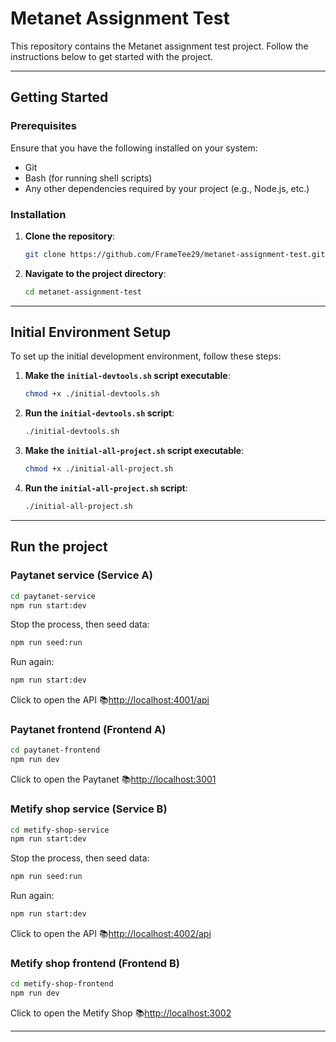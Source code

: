 # Metanet Assignment Test

This repository contains the Metanet assignment test project. Follow the instructions below to get started with the project.

---
## Getting Started

### Prerequisites

Ensure that you have the following installed on your system:

- Git
- Bash (for running shell scripts)
- Any other dependencies required by your project (e.g., Node.js, etc.)

### Installation

1. **Clone the repository**:

   ```bash
   git clone https://github.com/FrameTee29/metanet-assignment-test.git
   ```

2. **Navigate to the project directory**:

   ```bash
   cd metanet-assignment-test
   ```

---

## Initial Environment Setup

To set up the initial development environment, follow these steps:

1. **Make the `initial-devtools.sh` script executable**:

   ```bash
   chmod +x ./initial-devtools.sh
   ```

2. **Run the `initial-devtools.sh` script**:

   ```bash
   ./initial-devtools.sh
   ```

3. **Make the `initial-all-project.sh` script executable**:

   ```bash
   chmod +x ./initial-all-project.sh
   ```

4. **Run the `initial-all-project.sh` script**:

   ```bash
   ./initial-all-project.sh
   ```

---
## Run the project

### Paytanet service (Service A)

```bash
cd paytanet-service
npm run start:dev
```

Stop the process, then seed data:

```bash
npm run seed:run
```
Run again:
```bash
npm run start:dev
```

Click to open the API  📚[http://localhost:4001/api](http://localhost:4001/api)

### Paytanet frontend (Frontend A)
```bash
cd paytanet-frontend
npm run dev
```
Click to open the Paytanet 📚[http://localhost:3001](http://localhost:3001)

### Metify shop service (Service B)
```bash
cd metify-shop-service
npm run start:dev
```

Stop the process, then seed data:

```bash
npm run seed:run
```

Run again:
```bash
npm run start:dev
```
Click to open the API 📚[http://localhost:4002/api](http://localhost:4002/api)

### Metify shop frontend (Frontend B)
```bash
cd metify-shop-frontend
npm run dev
```
Click to open the Metify Shop 📚[http://localhost:3002](http://localhost:3002)

---